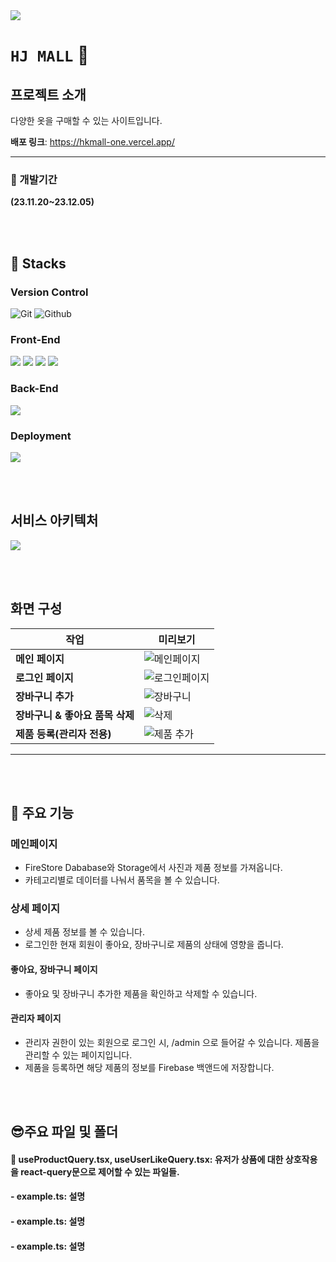 

<img src="https://capsule-render.vercel.app/api?type=waving&color=BDBDC8&height=150&section=footer" />

# ``HJ MALL`` :tshirt:


## 프로젝트 소개

다양한 옷을 구매할 수 있는 사이트입니다.

**배포 링크**: https://hkmall-one.vercel.app/

***

### :boxing_glove: 개발기간

**(23.11.20~23.12.05)**

<br/><br/>

## :sunflower: Stacks

### Version Control
![Git](https://img.shields.io/badge/Git-F05032?style=for-the-badge&logo=Git&logoColor=white) ![Github](https://img.shields.io/badge/GitHub-181717?style=for-the-badge&logo=GitHub&logoColor=white)

### Front-End
<img src="https://img.shields.io/badge/React-61DAFB?style=for-the-badge&logo=React&logoColor=white"/> <img src="https://img.shields.io/badge/typescript-3178C6?style=for-the-badge&logo=typescript&logoColor=white"> <img src="https://img.shields.io/badge/react_router-CA4245?style=for-the-badge&logo=reactrouter&logoColor=white"> <img src="https://img.shields.io/badge/react_query-FF4154?style=for-the-badge&logo=reactquery&logoColor=white">

### Back-End
<img src="https://img.shields.io/badge/firebase-FFCA28?style=for-the-badge&logo=firebase&logoColor=white"/>

### Deployment
<img src="https://img.shields.io/badge/vercel-000000?style=for-the-badge&logo=vercel&logoColor=white"/>

<br/><br/>

## 서비스 아키텍처
<img src="https://firebasestorage.googleapis.com/v0/b/with-ts.appspot.com/o/arc%2Fhkmall%20Architecture.png?alt=media&token=70a258f5-31b4-4915-825e-f8788009cb5f"/>


<br/><br/>

## 화면 구성


| 작업                                       | 미리보기                           |
| ------------------------------------------ | ----------------------------- |
| **메인 페이지**                           |  ![메인페이지](https://github.com/CTDKSKM/hkmall/assets/69897998/1e8a4f2a-8985-4b70-a02f-a016a6e3caab)|
| **로그인 페이지**                         |  ![로그인페이지](https://github.com/CTDKSKM/hkmall/assets/69897998/ed88940f-47d3-450a-ba96-04ab0cf0346a)|
| **장바구니 추가**                         |  ![장바구니](https://github.com/CTDKSKM/hkmall/assets/69897998/f0ec0c51-bbac-4916-b3df-eacbd11c72b4)|
| **장바구니 & 좋아요 품목 삭제**        |    ![삭제](https://github.com/CTDKSKM/hkmall/assets/69897998/7788409b-cf5c-40e7-94ff-91d6ad25d373)|
| **제품 등록(관리자 전용)**                |  ![제품 추가](https://github.com/CTDKSKM/hkmall/assets/69897998/7581df85-e702-4340-baf1-5c419dad1ee7) |

---

<br/><br/>

## :partying_face: 주요 기능

### 메인페이지

- FireStore Dababase와 Storage에서 사진과 제품 정보를 가져옵니다.
- 카테고리별로 데이터를 나눠서 품목을 볼 수 있습니다.

### 상세 페이지

- 상세 제품 정보를 볼 수 있습니다.
- 로그인한 현재 회원이 좋아요, 장바구니로 제품의 상태에 영향을 줍니다.


#### 좋아요, 장바구니 페이지

- 좋아요 및 장바구니 추가한 제품을 확인하고 삭제할 수 있습니다.


#### 관리자 페이지

- 관리자 권한이 있는 회원으로 로그인 시, /admin 으로 들어갈 수 있습니다. 제품을 관리할 수 있는 페이지입니다.
- 제품을 등록하면 해당 제품의 정보를 Firebase 백앤드에 저장합니다.

<br/><br/>

## :sunglasses:주요 파일 및 폴더

#### 📜 useProductQuery.tsx, useUserLikeQuery.tsx: 유저가 상품에 대한 상호작용을 react-query문으로 제어할 수 있는 파일들.
#### - example.ts: 설명
#### - example.ts: 설명
#### - example.ts: 설명



<br/><br/>

<br/><br/>
